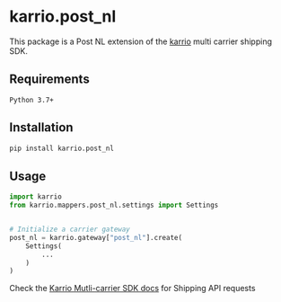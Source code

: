 
# karrio.post_nl

This package is a Post NL extension of the [karrio](https://pypi.org/project/karrio) multi carrier shipping SDK.

## Requirements

`Python 3.7+`

## Installation

```bash
pip install karrio.post_nl
```

## Usage

```python
import karrio
from karrio.mappers.post_nl.settings import Settings


# Initialize a carrier gateway
post_nl = karrio.gateway["post_nl"].create(
    Settings(
        ...
    )
)
```

Check the [Karrio Mutli-carrier SDK docs](https://docs.karrio.io) for Shipping API requests
